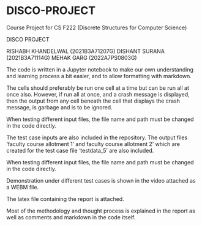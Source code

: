 # DISCO-PROJECT
Course Project for CS F222 (Discrete Structures for Computer Science)

DISCO PROJECT 

RISHABH KHANDELWAL (2021B3A71207G)
DISHANT SURANA (2021B3A71114G)
MEHAK GARG (2022A7PS0803G)

The code is written in a Jupyter notebook to make our own understanding and learning process a bit easier, and to allow formatting with markdown. 

The cells should preferably be run one cell at a time but can be run all at once also. However, if run all at once, and a crash message is displayed, then the output from any cell beneath the cell that displays the crash message, is garbage and is to be ignored.

When testing different input files, the file name and path must be changed in the code directly. 

The test case inputs are also included in the repository.
The output files ‘faculty course allotment 1’ and faculty course allotment 2’ which are created for the test case file ‘testdata_5’ are also included.

When testing different input files, the file name and path must be changed in the code directly. 

Demonstration under different test cases is shown in the video attached as a WEBM file.

The latex file containing the report is attached. 

Most of the methodology and thought process is explained in the report as well as comments and markdown in the code itself.



